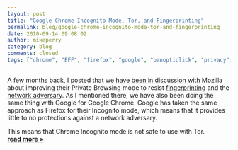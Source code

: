 ```yaml
---
layout: post
title: "Google Chrome Incognito Mode, Tor, and Fingerprinting"
permalink: blog/google-chrome-incognito-mode-tor-and-fingerprinting
date: 2010-09-14 09:08:02
author: mikeperry
category: blog
comments: closed
tags: ["chrome", "EFF", "firefox", "google", "panopticlick", "privacy", "private browsing", "threat models", "torbutton"]
---
```


A few months back, I posted that [we have been in discussion](https://blog.torproject.org/blog/firefox-private-browsing-mode-torbutton-and-fingerprinting) with Mozilla about improving their Private Browsing mode to resist [fingerprinting](https://wiki.mozilla.org/Fingerprinting) and the [network adversary](https://wiki.mozilla.org/Security/Anonymous_Browsing). As I mentioned there, we have also been doing the same thing with Google for Google Chrome. Google has taken the same approach as Firefox for their Incognito mode, which means that it provides little to no protections against a network adversary.

This means that Chrome Incognito mode is not safe to use with Tor. [**read more »**](https://blog.torproject.org/blog/google-chrome-incognito-mode-tor-and-fingerprinting)
